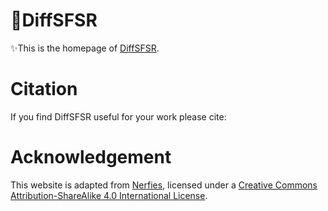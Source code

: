 # 🌟DiffSFSR

✨This is the homepage of [DiffSFSR](https://diffsfsr.github.io).

# Citation
If you find DiffSFSR useful for your work please cite:
<!-- ```
@article{park2021nerfies
  author    = {Park, Keunhong and Sinha, Utkarsh and Barron, Jonathan T. and Bouaziz, Sofien and Goldman, Dan B and Seitz, Steven M. and Martin-Brualla, Ricardo},
  title     = {Nerfies: Deformable Neural Radiance Fields},
  journal   = {ICCV},
  year      = {2021},
}
``` -->

# Acknowledgement
This website is adapted from [Nerfies](https://nerfies.github.io), licensed under a [Creative Commons Attribution-ShareAlike 4.0 International License](https://creativecommons.org/licenses/by-sa/4.0/).
